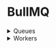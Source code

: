 # BullMQ


<details>
  <summary>Queues</summary>


### Auto-Removal of Jobs

- **Default Behavior**: Completed and failed jobs are stored in special sets (`completed` and `failed`) for review.
- **Auto-Removal Options**: Use `removeOnComplete` and `removeOnFail` to automatically delete jobs once they are finalized.
- **Remove All Jobs**: Set `removeOnComplete` and `removeOnFail` to `true` to delete all jobs immediately after they complete or fail.
- **Limit Retention by Count**: Specify a maximum number of jobs to keep, e.g., 1000 completed and 5000 failed jobs.
- **Limit Retention by Age**: Use `age` (in seconds) to keep jobs for a specific duration, with an optional `count` to limit the total number of jobs.
- **Lazy Removal**: Jobs are only removed when new jobs complete or fail, triggering the auto-removal process.

```javascript
await myQueue.add(
  "test",
  { foo: "bar" },
  {
    removeOnComplete: {
      age: 3600, // keep up to 1 hour
      count: 1000, // keep up to 1000 jobs
    },
    removeOnFail: {
      age: 24 * 3600, // keep up to 24 hours
    },
  }
);
```

### Adding jobs in bulk

```javascript
import { Queue } from 'bullmq';

const queue = new Queue('paint');

const name = 'jobName';
const jobs = await queue.addBulk([
  { name, data: { paint: 'car' } },
  { name, data: { paint: 'house' } },
  { name, data: { paint: 'boat' } },
]);
//This call can only succeed or fail, and all or none of the jobs will be added.
```

### Global Concurrency

```javascript
import { Queue } from 'bullmq';

await queue.setGlobalConcurrency(4);
const globalConcurrency = await queue.getGlobalConcurrency();

// When a concurrency level is chosen for workers, it will not override the global one; instead, it will be set as the maximum number of jobs that can be processed by a given worker in parallel, but never exceeding the global concurrency level.
```

### Removing Jobs

1. #### Drain Method: ####
    - When the queue is drained, all jobs that are **waiting** or **delayed** are removed.
    - Jobs that are **active**, **waiting for children**, **completed**, or **failed** remain unaffected.
    - **Parent jobs** within the drained queue:
      - Stay in the `waiting-children` status if they have pending children.
      - Are removed if they do not have any pending children.
    - **Parent jobs** in different queues:
      - Remain in `waiting-children` status if they have pending children in other queues.
      - Are moved to the `wait` status if they do not have pending children in other queues.
          
    ```javascript
    import { Queue } from 'bullmq';
      
    const queue = new Queue('paint');
      
   await queue.drain();
   ```

3. #### Clean Methos: ###
   
   - **Grace Period (60000 ms / 1 minute):**
     - Jobs older than this period will be considered for removal.
   - **Max Number of Jobs (1000):**
     - Maximum number of jobs to clean.
   - **Job State ('paused'):**
     - Only jobs in the 'paused' state will be cleaned.
     
   ```javascript
   import { Queue } from 'bullmq';
   
   const queue = new Queue('paint');
   
   const deletedJobIds = await queue.clean(
   60000, // 1 minute - grace period (jobs older than this are considered for removal)
   1000, // max number of jobs to clean
   'paused', // job state to clean
   );
   ```

5. #### Obliterate Method: ####
   - Completely obliterates a queue and all of its contents.
  
   ```javascript
   import { Queue } from 'bullmq';
   
   const queue = new Queue('paint');
   
   await queue.obliterate();
   ```

</details>

<details>
  <summary>Workers</summary>

  ### Auto-Removal of Jobs
  ### Concurrency
  ```javascript
        import { Worker, Job } from 'bullmq';
    
        const worker = new Worker(
        queueName,
        async (job: Job) => {
          // Do something with job
          return 'some value';
        },
        { concurrency: 50 },
      );
  ```
  ### Graceful shutdown
  
  - Use `await worker.close();` to perform a graceful shutdown.
  - This method waits for all current jobs to be processed or failed.
  - If the shutdown fails or is incomplete, pending jobs will be marked as stalled and can be processed by other workers.

</details>





